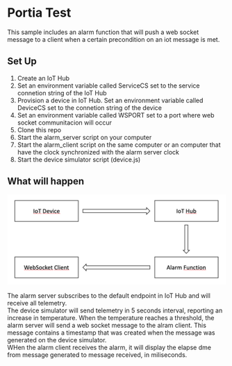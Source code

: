 # Portia Test  


This sample includes an alarm function that will push a web socket message to a client when a certain precondition on an iot message is met.

## Set Up

1. Create an IoT Hub
2. Set an environment variable called ServiceCS set to the service connetion string of the IoT Hub
3. Provision a device in IoT Hub. Set an environment variable called DeviceCS set to the connetion string of the device
4. Set an environment variable called WSPORT set to a port where web socket communitacion will occur
5. Clone this repo 
6. Start the alarm_server script on your computer
7. Start the alarm_client script on the same computer or an computer that have the clock synchronized with the alarm server clock
8. Start the device simulator script (device.js)

## What will happen  

![](img.png)

The alarm server subscribes to the default endpoint in IoT Hub and will receive all telemetry.  
The device simulator will send telemetry in 5 seconds interval, reporting an increase in temperature. When the temperature reaches a threshold, the alarm server will send a web socket message to the alram client. This message contains a timestamp that was created when the message was generated on the device simulator.  
WHen the alarm client receives the alarm, it will display the elapse dme from message generated to message received, in miliseconds.


